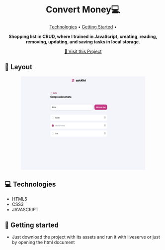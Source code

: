 <h1 align="center" style="font-weight: bold;">Convert Money💻</h1>

<p align="center">
 <a href="#tech">Technologies</a> • 
 <a href="#started">Getting Started</a> • 
</p>

<p align="center">
    <b>
      Shopping list in CRUD, where I trained in JavaScript, creating, reading, removing, updating, and saving tasks in local storage.
    </b>
</p>

<p align="center">
     <a href="https://thalesfortes.github.io/ShoopingList/">📱 Visit this Project</a>
</p>

<h2 id="layout">🎨 Layout</h2>

<p align="center">
      <img src="./assets/image.png" alt="Imagem da pagina demonstrando como ela e" width="400px" height=300px">
</p>

<h2 id="tech">💻 Technologies</h2>

- HTML5
- CSS3
- JAVASCRIPT

<h2 id="started">🚀 Getting started</h2>

- Just download the project with its assets and run it with liveserve or just by opening the html document

